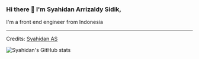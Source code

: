 ### Hi there 👋 I'm Syahidan Arrizaldy Sidik,

I'm a front end engineer from Indonesia



<!--
**Thomas-George-T/Thomas-George-T** is a ✨ _special_ ✨ repository because its `README.md` (this file) appears on your GitHub profile.
T
Here are some ideas to get you started:

- 🔭 I’m currently working on ...
- 🌱 I’m currently learning ...
- 👯 I’m looking to collaborate on ...
- 🤔 I’m looking for help with ...
- 💬 Ask me about ...
- 📫 How to reach me: ...
- 😄 Pronouns: ...
- ⚡ Fun fact: ...
-->

-----

Credits: [Syahidan AS](https://syahidanas.site)


![Syahidan's GitHub stats](https://github-readme-stats.vercel.app/api?username=syahidanAS&show_icons=true&theme=radical)
